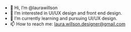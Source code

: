 - 👋 Hi, I’m @laurawillson
- 👀 I’m interested in UI/UX design and front end design.
- 🌱 I’m currently learning and pursuing UI/UX design.
- 📫 How to reach me: laura.willson.designer@gmail.com

<!---
laurawillson/laurawillson is a ✨ special ✨ repository because its `README.md` (this file) appears on your GitHub profile.
You can click the Preview link to take a look at your changes.
--->
